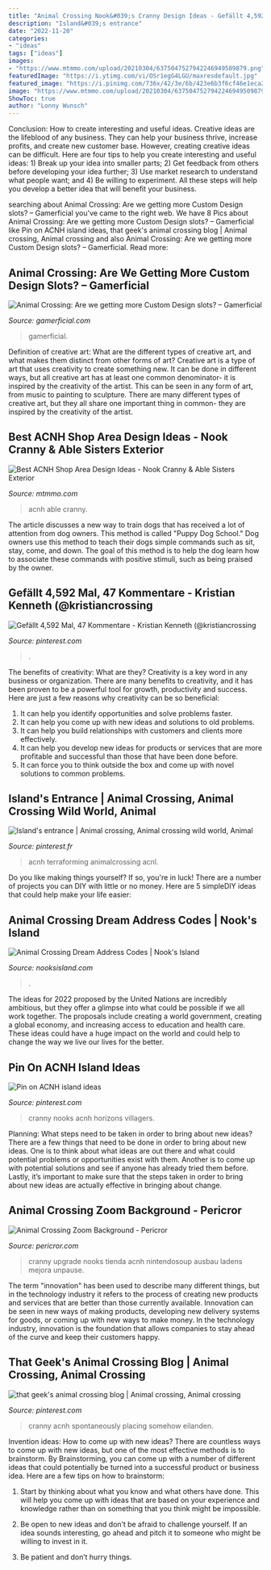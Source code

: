 ```yaml
---
title: "Animal Crossing Nook&#039;s Cranny Design Ideas - Gefällt 4,592 Mal, 47 Kommentare"
description: "Island&#039;s entrance"
date: "2022-11-20"
categories:
- "ideas"
tags: ["ideas"]
images:
- "https://www.mtmmo.com/upload/20210304/6375047527942246949509879.png"
featuredImage: "https://i.ytimg.com/vi/OSr1egG4LGU/maxresdefault.jpg"
featured_image: "https://i.pinimg.com/736x/42/3e/6b/423e6b3f6cf46e1eca2896d05b547d49.jpg"
image: "https://www.mtmmo.com/upload/20210304/6375047527942246949509879.png"
ShowToc: true
author: "Lonny Wunsch"
---
```



Conclusion: How to create interesting and useful ideas.
Creative ideas are the lifeblood of any business. They can help your business thrive, increase profits, and create new customer base. However, creating creative ideas can be difficult. Here are four tips to help you create interesting and useful ideas: 1) Break up your idea into smaller parts; 2) Get feedback from others before developing your idea further; 3) Use market research to understand what people want; and 4) Be willing to experiment. All these steps will help you develop a better idea that will benefit your business.

	

		
searching about Animal Crossing: Are we getting more Custom Design slots? – Gamerficial you've came to the right web. We have 8 Pics about Animal Crossing: Are we getting more Custom Design slots? – Gamerficial like Pin on ACNH island ideas, that geek&#039;s animal crossing blog | Animal crossing, Animal crossing and also Animal Crossing: Are we getting more Custom Design slots? – Gamerficial. Read more:
		
    
## Animal Crossing: Are We Getting More Custom Design Slots? – Gamerficial

<img loading=lazy src="https://gamerficial.com/wp-content/uploads/2020/11/EnRbJ_-VkAINIsD.png" onerror="this.onerror=null;this.src='https://tse4.mm.bing.net/th?id=OIP.L4-CCxILVcphu_KYWULcwgHaEK&amp;pid=15.1';" alt="Animal Crossing: Are we getting more Custom Design slots? – Gamerficial">

_Source: gamerficial.com_

>gamerficial. 

	

Definition of creative art: What are the different types of creative art, and what makes them distinct from other forms of art?
Creative art is a type of art that uses creativity to create something new. It can be done in different ways, but all creative art has at least one common denominator- it is inspired by the creativity of the artist. This can be seen in any form of art, from music to painting to sculpture. There are many different types of creative art, but they all share one important thing in common- they are inspired by the creativity of the artist.

    
## Best ACNH Shop Area Design Ideas - Nook Cranny &amp; Able Sisters Exterior

<img loading=lazy src="https://www.mtmmo.com/upload/20210304/6375047527942246949509879.png" onerror="this.onerror=null;this.src='https://tse2.mm.bing.net/th?id=OIP.pjpMhKvRN4S-02bOTH19fwHaEK&amp;pid=15.1';" alt="Best ACNH Shop Area Design Ideas - Nook Cranny &amp; Able Sisters Exterior">

_Source: mtmmo.com_

>acnh able cranny. 

	

The article discusses a new way to train dogs that has received a lot of attention from dog owners. This method is called "Puppy Dog School." Dog owners use this method to teach their dogs simple commands such as sit, stay, come, and down. The goal of this method is to help the dog learn how to associate these commands with positive stimuli, such as being praised by the owner.

    
## Gefällt 4,592 Mal, 47 Kommentare - Kristian Kenneth (@kristiancrossing

<img loading=lazy src="https://i.pinimg.com/736x/07/a6/b8/07a6b85dc04d2677202776f1959ee852.jpg" onerror="this.onerror=null;this.src='https://tse2.mm.bing.net/th?id=OIP.cKqX122kD9Q6JbNZe8w9OwHaEK&amp;pid=15.1';" alt="Gefällt 4,592 Mal, 47 Kommentare - Kristian Kenneth (@kristiancrossing">

_Source: pinterest.com_

>. 

	

The benefits of creativity: What are they?
Creativity is a key word in any business or organization. There are many benefits to creativity, and it has been proven to be a powerful tool for growth, productivity and success. Here are just a few reasons why creativity can be so beneficial: 
1. It can help you identify opportunities and solve problems faster.
2. It can help you come up with new ideas and solutions to old problems.
3. It can help you build relationships with customers and clients more effectively. 
4. It can help you develop new ideas for products or services that are more profitable and successful than those that have been done before. 
5. It can force you to think outside the box and come up with novel solutions to common problems.

    
## Island&#039;s Entrance | Animal Crossing, Animal Crossing Wild World, Animal

<img loading=lazy src="https://i.pinimg.com/originals/f0/e7/c7/f0e7c7e82482f04a21ae66352ed0039f.jpg" onerror="this.onerror=null;this.src='https://tse3.mm.bing.net/th?id=OIP.-MRX8B3u-MH1autLU-SbuAHaEK&amp;pid=15.1';" alt="Island&#039;s entrance | Animal crossing, Animal crossing wild world, Animal">

_Source: pinterest.fr_

>acnh terraforming animalcrossing acnl. 

	

Do you like making things yourself? If so, you're in luck! There are a number of projects you can DIY with little or no money. Here are 5 simpleDIY ideas that could help make your life easier: 

    
## Animal Crossing Dream Address Codes | Nook&#039;s Island

<img loading=lazy src="https://nooksisland.com/images/islands/DA-0682-9331-7132_2-1602340805.jpg" onerror="this.onerror=null;this.src='https://tse3.mm.bing.net/th?id=OIP.EdZXV2Rgku1vKHBMuPrzDAHaEK&amp;pid=15.1';" alt="Animal Crossing Dream Address Codes | Nook&#039;s Island">

_Source: nooksisland.com_

>. 

	

The ideas for 2022 proposed by the United Nations are incredibly ambitious, but they offer a glimpse into what could be possible if we all work together. The proposals include creating a world government, creating a global economy, and increasing access to education and health care. These ideas could have a huge impact on the world and could help to change the way we live our lives for the better.

    
## Pin On ACNH Island Ideas

<img loading=lazy src="https://i.pinimg.com/736x/42/3e/6b/423e6b3f6cf46e1eca2896d05b547d49.jpg" onerror="this.onerror=null;this.src='https://tse3.mm.bing.net/th?id=OIP.FHR3eq3HKeLYz9XAXopF_wHaEK&amp;pid=15.1';" alt="Pin on ACNH island ideas">

_Source: pinterest.com_

>cranny nooks acnh horizons villagers. 

	

Planning: What steps need to be taken in order to bring about new ideas?
There are a few things that need to be done in order to bring about new ideas. One is to think about what ideas are out there and what could potential problems or opportunities exist with them. Another is to come up with potential solutions and see if anyone has already tried them before. Lastly, it’s important to make sure that the steps taken in order to bring about new ideas are actually effective in bringing about change.

    
## Animal Crossing Zoom Background - Pericror

<img loading=lazy src="https://i.ytimg.com/vi/OSr1egG4LGU/maxresdefault.jpg" onerror="this.onerror=null;this.src='https://tse4.mm.bing.net/th?id=OIP.fvcxVDFIaWRh3JodoE_2_gHaEK&amp;pid=15.1';" alt="Animal Crossing Zoom Background - Pericror">

_Source: pericror.com_

>cranny upgrade nooks tienda acnh nintendosoup ausbau ladens mejora unpause. 

	

The term "innovation" has been used to describe many different things, but in the technology industry it refers to the process of creating new products and services that are better than those currently available. Innovation can be seen in new ways of making products, developing new delivery systems for goods, or coming up with new ways to make money. In the technology industry, innovation is the foundation that allows companies to stay ahead of the curve and keep their customers happy.

    
## That Geek&#039;s Animal Crossing Blog | Animal Crossing, Animal Crossing

<img loading=lazy src="https://i.pinimg.com/736x/9c/4d/c6/9c4dc65eb14185db5e8ecf528198b124.jpg" onerror="this.onerror=null;this.src='https://tse3.mm.bing.net/th?id=OIP.-xnrO6i6VBRSevH2VY1t1gHaEK&amp;pid=15.1';" alt="that geek&#039;s animal crossing blog | Animal crossing, Animal crossing">

_Source: pinterest.com_

>cranny acnh spontaneously placing somehow eilanden. 

	

Invention ideas: How to come up with new ideas?
There are countless ways to come up with new ideas, but one of the most effective methods is to brainstorm. By Brainstorming, you can come up with a number of different ideas that could potentially be turned into a successful product or business idea. Here are a few tips on how to brainstorm:
1. Start by thinking about what you know and what others have done. This will help you come up with ideas that are based on your experience and knowledge rather than on something that you think might be impossible.

2. Be open to new ideas and don’t be afraid to challenge yourself. If an idea sounds interesting, go ahead and pitch it to someone who might be willing to invest in it.

3. Be patient and don’t hurry things.

